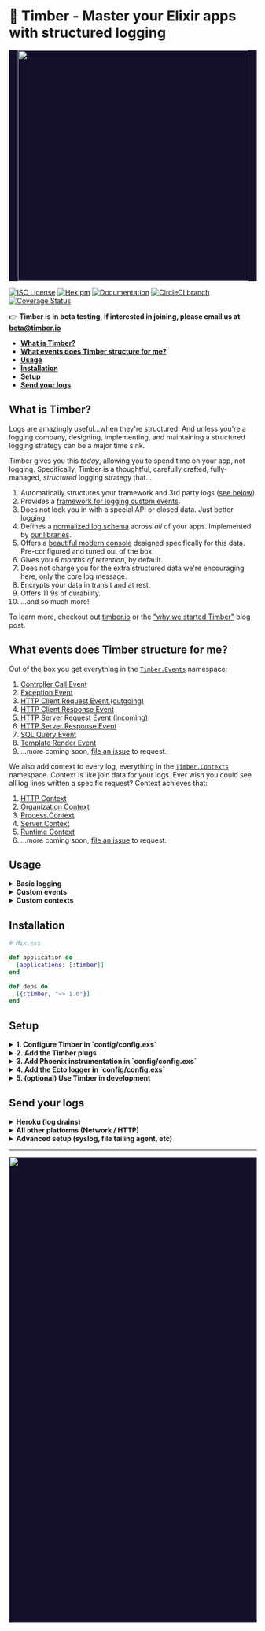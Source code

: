 # :evergreen_tree: Timber - Master your Elixir apps with structured logging

<p align="center" style="background: #140f2a;">
<a href="http://github.com/timberio/timber-elixir"><img src="http://files.timber.io/images/ruby-library-readme-header.gif" height="469" /></a>
</p>

[![ISC License](https://img.shields.io/badge/license-ISC-ff69b4.svg)](LICENSE.md) [![Hex.pm](https://img.shields.io/hexpm/v/timber.svg?maxAge=18000=plastic)](https://hex.pm/packages/timber) [![Documentation](https://img.shields.io/badge/hexdocs-latest-blue.svg)](https://hexdocs.pm/timber/index.html) [![CircleCI branch](https://img.shields.io/circleci/project/timberio/timber-elixir/master.svg?maxAge=18000=plastic)](https://circleci.com/gh/timberio/timber-elixir/tree/master) [![Coverage Status](https://coveralls.io/repos/github/timberio/timber-elixir/badge.svg?branch=master)](https://coveralls.io/github/timberio/timber-elixir=master)

:point_right: **Timber is in beta testing, if interested in joining, please email us at [beta@timber.io](mailto:beta@timber.io)**

* **[What is Timber?](#what-is-timber)**
* **[What events does Timber structure for me?](#what-events-does-timber-structure-for-me)**
* **[Usage](#usage)**
* **[Installation](#installation)**
* **[Setup](#installation)**
* **[Send your logs](#send-your-logs)**


## What is Timber?

Logs are amazingly useful...when they're structured. And unless you're a logging company,
designing, implementing, and maintaining a structured logging strategy can be a major time sink.

Timber gives you this *today*, allowing you to spend time on your app, not logging. Specifically,
Timber is a thoughtful, carefully crafted, fully-managed, *structured* logging strategy that...

1. Automatically structures your framework and 3rd party logs ([see below](#what-events-does-timber-structure-for-me)).
2. Provides a [framework for logging custom events](#what-about-custom-events).
3. Does not lock you in with a special API or closed data. Just better logging.
4. Defines a [normalized log schema](https://github.com/timberio/log-event-json-schema) across *all* of your apps. Implemented by [our libraries](https://github.com/timberio).
5. Offers a [beautiful modern console](https://timber.io) designed specifically for this data. Pre-configured and tuned out of the box.
6. Gives you *6 months of retention*, by default.
7. Does not charge you for the extra structured data we're encouraging here, only the core log message.
8. Encrypts your data in transit and at rest.
9. Offers 11 9s of durability.
10. ...and so much more!

To learn more, checkout out [timber.io](https://timber.io) or the
["why we started Timber"](http://moss-ibex2.cloudvent.net/blog/why-were-building-timber/)
blog post.


## What events does Timber structure for me?

Out of the box you get everything in the [`Timber.Events`](lib/timber/events) namespace:

1. [Controller Call Event](lib/timber/events/controller_call_event.ex)
2. [Exception Event](lib/timber/events/exception_event.ex)
3. [HTTP Client Request Event (outgoing)](lib/timber/events/http_client_request_event.ex)
4. [HTTP Client Response Event](lib/timber/events/http_client_response_event.ex)
5. [HTTP Server Request Event (incoming)](lib/timber/events/http_server_request_event.ex)
6. [HTTP Server Response Event](lib/timber/events/http_server_response_event.ex)
7. [SQL Query Event](lib/timber/events/sql_query_event.ex)
8. [Template Render Event](lib/timber/events/template_render_event.ex)
9. ...more coming soon, [file an issue](https://github.com/timberio/timber-elixir/issues) to request.

We also add context to every log, everything in the [`Timber.Contexts`](lib/timber/contexts)
namespace. Context is like join data for your logs. Ever wish you could see all log lines written
a specific request? Context achieves that:

1. [HTTP Context](lib/timber/contexts/http_context.ex)
2. [Organization Context](lib/timber/contexts/organization_context.ex)
3. [Process Context](lib/timber/contexts/process_context.ex)
4. [Server Context](lib/timber/contexts/server_context.ex)
5. [Runtime Context](lib/timber/contexts/runtime_context.ex)
6. ...more coming soon, [file an issue](https://github.com/timberio/timber-elixir/issues) to request.


## Usage

<details><summary><strong>Basic logging</strong></summary><p>

No special logger, no magic, use `Logger` as normal:

```elixir
Logger.info("My log message")
```

</p></details>

<details><summary><strong>Custom events</strong></summary><p>

1. Log a map (simplest)

  The simplest way to send an event and kick the tires:

  ```elixir
  event_data = %{customer_id: "xiaus1934", amount: 1900, currency: "USD"}
  Logger.info("Payment rejected", event: %{type: :payment_rejected, data: event_data})
  ```

2. Log a struct (recommended)

  Defining structs for your important events just feels oh so good :) It creates a strong contract
  with down stream consumers and gives you compile time guarantees.

  ```elixir
  def PaymentRejectedEvent do
    use Timber.Events.CustomEvent, type: :payment_rejected

    @enforce_keys [:customer_id, :amount, :currency]
    defstruct [:customer_id, :amount, :currency]

    def message(%__MODULE__{customer_id: customer_id}) do
      "Payment rejected for #{customer_id}"
    end
  end

  event = %PaymentRejectedEvent{customer_id: "xiaus1934", amount: 1900, currency: "USD"}
  message = PaymentRejectedEvent.message(event)
  Logger.info(message, event: event)
  ```

* Notice there are no special APIs, no risk of code-debt, and no lock-in. Just better logging.

</p></details>

<details><summary><strong>Custom contexts</strong></summary><p>

Context is additional data shared across log lines. Think of it like join data. For example, the
`http.request_id` is included in the context, allowing you to view all log lines related to that
request ID. Not just the lines that contain the value.

1. Add a map (simplest)

  The simplest way to add context is:

  ```elixir
  Timber.add_context(%{type: :build, data: %{version: "1.0.0"}})
  ```

  This adds context namespaced by the `build`.

2. Add a struct (recommended)

  Just like events, we recommend defining your custom contexts. It makes a stronger contract
  with downstream consumers.

  ```elixir
  def BuildContext do
    use Timber.Contexts.CustomContext, type: :build
    @enforce_keys [:version]
    defstruct [:version]
  end

  Timber.add_context(%BuildContext{version: "1.0.0"})
  ```

</p></details>


## Installation

  ```elixir
  # Mix.exs

  def application do
    [applications: [:timber]]
  end

  def deps do
    [{:timber, "~> 1.0"}]
  end
  ```


## Setup

<details><summary><strong>1. Configure Timber in `config/config.exs`</strong></summary><p>

  ```elixir
  # config/config.exs

  config :logger,
    backends: [Timber.LoggerBackend],
    handle_otp_reports: false # Timber handles errors, structures them, and adds additional metadata

  config :timber, :capture_errors, true
  ```

</p></details>

<details><summary><strong>2. Add the Timber plugs</strong></summary><p>

  1. Remove the existing `Plug.Logger` in `lib/my_app/endpoint.ex`:

    ```elixir
    # lib/my_app/endpoint.ex

    plug Plug.Logger # <--- REMOVE ME
    ```

  2. Add the Timber plugs in `lib/my_app/endpoint.ex``:

    ```elixir
    # lib/my_app/endpoint.ex

    # Insert immediately before plug MyApp.Router
    plug Timber.Integrations.ContextPlug
    plug Timber.Integrations.EventPlug
    ```

    * Be sure to insert these plugs at the bottom of your `endpoint.ex` file, immediately before
      `plug MyApp.Router`. This ensures Timber captures the request ID and other useful context.

</p></details>

<details><summary><strong>3. Add Phoenix instrumentation in `config/config.exs`</strong></summary><p>

  Skip if you are not using `Phoenix`.

  ```elixir
  # config/config.exs

  config :my_app, MyApp.Endpoint,
    http: [port: 4001],
    root: Path.dirname(__DIR__),
    instrumenters: [Timber.Integrations.PhoenixInstrumenter], # <------ add this line
    pubsub: [name: MyApp.PubSub,
             adapter: Pheonix.PubSub.PG2]
  ```

</p></details>

<details><summary><strong>4. Add the Ecto logger in `config/config.exs`</strong></summary><p>

  Skip if you are not using `Ecto`.

  ```elixir
  # config/config.exs

  config :my_app, MyApp.Repo,
    loggers: [{Timber.Integrations.EctoLogger, :log, [:info]}] # Bumped to info to gain more insight
  ```

</p></details>

<details><summary><strong>5. (optional) Use Timber in development</strong></summary><p>

  Bonus points! Use Timber in your development environment so you can see context locally:

  ```elixir
  # config/dev.exs

  config :timber, :io_device,
    colorize: true,
    format: :logfmt,
    print_timestamps: true
    print_log_level: true
  ```

</p></details>


## Send your logs

<details><summary><strong>Heroku (log drains)</strong></summary><p>

The recommended strategy for Heroku is to setup a
[log drain](https://devcenter.heroku.com/articles/log-drains). To get your Timber log drain URL:

**--> [Add your app to Timber](https://app.timber.io)**

*:information_desk_person: Note: for high volume apps Heroku log drains will drop messages. This
is true for any Heroku app, in which case we recommend the Network method below.*

</p></details>

<details><summary><strong>All other platforms (Network / HTTP)</strong></summary><p>

Coming soon!

</p></details>

<details><summary><strong>Advanced setup (syslog, file tailing agent, etc)</strong></summary><p>

Checkout our [docs](https://timber.io/docs) for a comprehensive list of install instructions.

</p></details>


---

<p align="center" style="background: #140f2a;">
<a href="http://github.com/timberio/timber-elixir"><img src="http://files.timber.io/images/ruby-library-readme-log-truth.png" height="947" /></a>
</p>